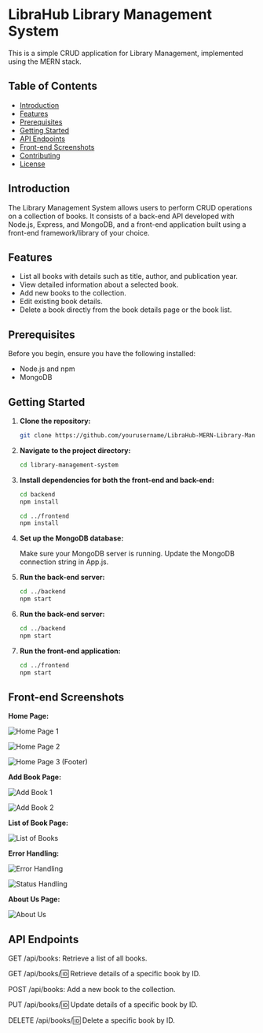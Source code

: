 # LibraHub Library Management System

This is a simple CRUD application for Library Management, implemented using the MERN stack.

## Table of Contents
- [Introduction](#introduction)
- [Features](#features)
- [Prerequisites](#prerequisites)
- [Getting Started](#getting-started)
- [API Endpoints](#api-endpoints)
- [Front-end Screenshots](#front-end-screenshots)
- [Contributing](#contributing)
- [License](#license)

## Introduction

The Library Management System allows users to perform CRUD operations on a collection of books. It consists of a back-end API developed with Node.js, Express, and MongoDB, and a front-end application built using a front-end framework/library of your choice.

## Features

- List all books with details such as title, author, and publication year.
- View detailed information about a selected book.
- Add new books to the collection.
- Edit existing book details.
- Delete a book directly from the book details page or the book list.

## Prerequisites

Before you begin, ensure you have the following installed:

- Node.js and npm
- MongoDB

## Getting Started

1. **Clone the repository:**

   ```bash
   git clone https://github.com/yourusername/LibraHub-MERN-Library-Management-System
   
2. **Navigate to the project directory:**
   
    ```bash
   cd library-management-system
    
3. **Install dependencies for both the front-end and back-end:**
   
    ```bash
   cd backend
   npm install

   cd ../frontend
   npm install
4. **Set up the MongoDB database:**
   
   Make sure your MongoDB server is running.
   Update the MongoDB connection string in App.js.

5. **Run the back-end server:**
   
    ```bash
   cd ../backend
   npm start

6. **Run the back-end server:**
   
    ```bash
   cd ../backend
   npm start
    
7. **Run the front-end application:**
   
    ```bash
   cd ../frontend
   npm start


## Front-end Screenshots

 **Home Page:**

![Home Page 1](https://github.com/malsha11/LibraHub-MERN-Library-Management-System/assets/84215169/ab6e5ee3-06db-4f3b-ace1-292da231b317)

![Home Page 2](https://github.com/malsha11/LibraHub-MERN-Library-Management-System/assets/84215169/310c1789-2e1a-4607-bc62-96dfab6aa938)

![Home Page 3 (Footer)](https://github.com/malsha11/LibraHub-MERN-Library-Management-System/assets/84215169/f073d95f-eb01-410e-bf19-1d33dbbe21dc)


 **Add Book Page:**

![Add Book 1](https://github.com/malsha11/LibraHub-MERN-Library-Management-System/assets/84215169/09ed7135-55cd-4db6-9f8b-651822d79e2b)

![Add Book 2](https://github.com/malsha11/LibraHub-MERN-Library-Management-System/assets/84215169/6268b6ee-5db6-4f82-93ec-d701c8aa27ae)

 **List of Book Page:**

![List of Books](https://github.com/malsha11/LibraHub-MERN-Library-Management-System/assets/84215169/52aaa1a7-a46c-4951-b574-a1f094ee9fa9)

**Error Handling:**

![Error Handling](https://github.com/malsha11/LibraHub-MERN-Library-Management-System/assets/84215169/335a3203-51bb-4cff-b2a3-726181ce282b)

![Status Handling](https://github.com/malsha11/LibraHub-MERN-Library-Management-System/assets/84215169/ea1754a8-8460-4d80-be0a-40ab3a89919b)


 **About Us Page:**

![About Us](https://github.com/malsha11/LibraHub-MERN-Library-Management-System/assets/84215169/f0e89875-dc13-41d1-9798-4bed0d12e2ef)


## API Endpoints

GET /api/books: Retrieve a list of all books.

GET /api/books/:id: Retrieve details of a specific book by ID.

POST /api/books: Add a new book to the collection.

PUT /api/books/:id: Update details of a specific book by ID.

DELETE /api/books/:id: Delete a specific book by ID.
